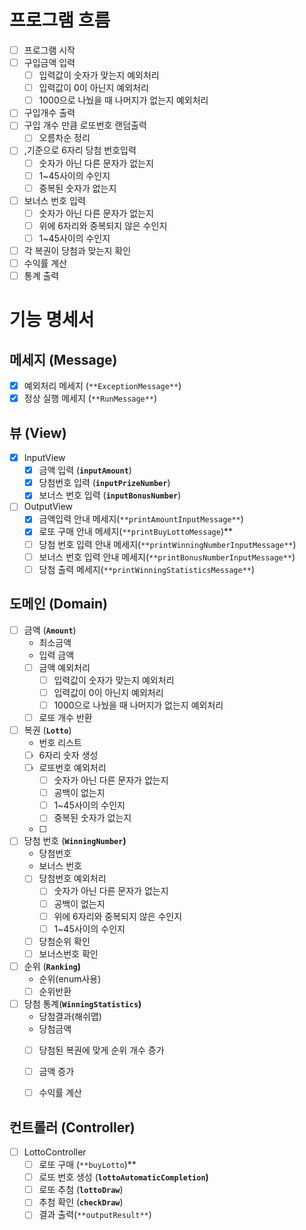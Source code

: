 # **프로그램 흐름**

- [ ]  프로그램 시작
- [ ]  구입금액 입력
    - [ ]  입력값이 숫자가 맞는지 예외처리
    - [ ]  입력값이 0이 아닌지 예외처리
    - [ ]  1000으로 나눴을 때 나머지가 없는지 예외처리
- [ ]  구입개수 출력
- [ ]  구입 개수 만큼 로또번호 랜덤출력
    - [ ]  오름차순 정리
- [ ]  ,기준으로 6자리 당첨 번호입력
    - [ ]  숫자가 아닌 다른 문자가 없는지
    - [ ]  1~45사이의 수인지
    - [ ]  중복된 숫자가 없는지
- [ ]  보너스 번호 입력
    - [ ]  숫자가 아닌 다른 문자가 없는지
    - [ ]  위에 6자리와 중복되지 않은 수인지
    - [ ]  1~45사이의 수인지
- [ ]  각 복권이 당첨과 맞는지 확인
- [ ]  수익률 계산
- [ ]  통계 출력

# **기능 명세서**

## 메세지 **(Message)**

- [x]  예외처리 메세지 (`**ExceptionMessage**`)
- [x]  정상 실행 메세지 (`**RunMessage**`)

## **뷰 (View)**

- [x]  InputView
    - [x]  금액 입력 (**`inputAmount`**)
    - [x]  당첨번호 입력 (**`inputPrizeNumber`**)
    - [x]  보너스 번호 입력 (**`inputBonusNumber`**)
- [ ]  OutputView
    - [x]  금액입력 안내 메세지(`**printAmountInputMessage**`)
    - [x]  로또 구매 안내 메세지(`**printBuyLottoMessage`)**
    - [ ]  당첨 번호 입력 안내 메세지(`**printWinningNumberInputMessage**`)
    - [ ]  보너스 번호 입력 안내 메세지(`**printBonusNumberInputMessage**`)
    - [ ]  당첨 출력 메세지(`**printWinningStatisticsMessage**`)

## **도메인 (Domain)**

- [ ]  금액 (**`Amount`**)
    - 최소금액
    - 입력 금액
    - [ ]  금액 예외처리
        - [ ]  입력값이 숫자가 맞는지 예외처리
        - [ ]  입력값이 0이 아닌지 예외처리
        - [ ]  1000으로 나눴을 때 나머지가 없는지 예외처리
    - [ ]  로또 개수 반환
- [ ]  복권 (**`Lotto`**)
    - 번호 리스트
    - [ ]  6자리 숫자 생성
    - [ ]  로또번호 예외처리
        - [ ]  숫자가 아닌 다른 문자가 없는지
        - [ ]  공백이 없는지
        - [ ]  1~45사이의 수인지
        - [ ]  중복된 숫자가 없는지
    - [ ] 
- [ ]  당첨 번호 (**`WinningNumber`)**
    - 당첨번호
    - 보너스 번호
    - [ ]  당첨번호 예외처리
        - [ ]  숫자가 아닌 다른 문자가 없는지
        - [ ]  공백이 없는지
        - [ ]  위에 6자리와 중복되지 않은 수인지
        - [ ]  1~45사이의 수인지
    - [ ]  당첨순위 확인
    - [ ]  보너스번호 확인
- [ ]  순위 (**`Ranking`)**
    - 순위(enum사용)
    - [ ]  순위반환
- [ ]  당첨 통계(**`WinningStatistics`)**
    - 당첨결과(해쉬맵)
    - 당첨금액
    - [ ]  당첨된 복권에 맞게 순위 개수 증가
    - [ ]  금액 증가
    - [ ]  수익률 계산


## **컨트롤러 (Controller)**

- [ ]  LottoController
    - [ ]  로또 구매 (`**buyLotto`)**
    - [ ]  로또 번호 생성 (**`lottoAutomaticCompletion`)**
    - [ ]  로또 추첨 (**`lottoDraw`**)
    - [ ]  추첨 확인 (**`checkDraw`**)
    - [ ]  결과 출력(`**outputResult**`)